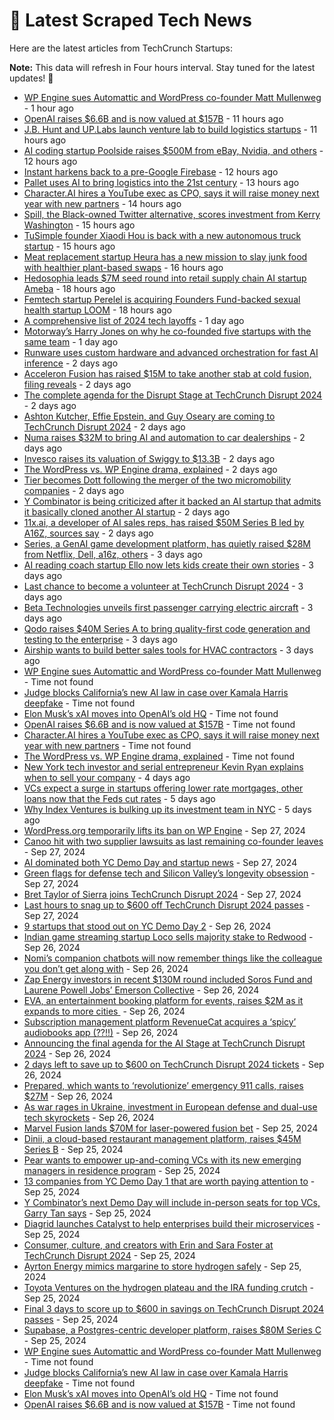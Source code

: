 
# 📰 Latest Scraped Tech News

Here are the latest articles from TechCrunch Startups:

**Note:** This data will refresh in Four hours interval. Stay tuned for the latest updates! 🔄
- [WP Engine sues Automattic and WordPress co-founder Matt Mullenweg](https://techcrunch.com/2024/10/02/wp-engine-sues-automattic-and-wordpress-co-founder-matt-mullenweg/) - 1 hour ago
- [OpenAI raises $6.6B and is now valued at $157B](https://techcrunch.com/2024/10/02/openai-raises-6-6b-and-is-now-valued-at-157b/) - 11 hours ago
- [J.B. Hunt and UP.Labs launch venture lab to build logistics startups](https://techcrunch.com/2024/10/02/j-b-hunt-and-up-labs-launch-venture-lab-to-build-logistics-startups/) - 11 hours ago
- [AI coding startup Poolside raises $500M from eBay, Nvidia, and others](https://techcrunch.com/2024/10/02/ai-coding-startup-poolside-raises-500m-from-ebay-nvidia-and-others/) - 12 hours ago
- [Instant harkens back to a pre-Google Firebase](https://techcrunch.com/2024/10/02/instant-harkens-back-to-a-pre-google-firebase/) - 12 hours ago
- [Pallet uses AI to bring logistics into the 21st century](https://techcrunch.com/2024/10/02/pallet-uses-ai-to-bring-logistics-into-the-21st-century/) - 13 hours ago
- [Character.AI hires a YouTube exec as CPO, says it will raise money next year with new partners](https://techcrunch.com/2024/10/02/character-ai-hires-ex-youtube-exec-as-cpo-says-will-raise-money-next-year-with-new-partners/) - 14 hours ago
- [Spill, the Black-owned Twitter alternative, scores investment from Kerry Washington](https://techcrunch.com/2024/10/02/spill-the-black-owned-twitter-alternative-scores-investment-from-kerry-washington/) - 15 hours ago
- [TuSimple founder Xiaodi Hou is back with a new autonomous truck startup](https://techcrunch.com/2024/10/02/tusimple-founder-xiaodi-hou-is-back-with-a-new-autonomous-truck-startup/) - 15 hours ago
- [Meat replacement startup Heura has a new mission to slay junk food with healthier plant-based swaps](https://techcrunch.com/2024/10/02/meat-replacement-startup-heura-has-a-new-mission-to-slay-junk-food-with-healthier-plant-based-swaps/) - 16 hours ago
- [Hedosophia leads $7M seed round into retail supply chain AI startup Ameba](https://techcrunch.com/2024/10/02/hedosophia-leads-7m-seed-round-into-retail-supply-chain-ai-startup-ameba/) - 18 hours ago
- [Femtech startup Perelel is acquiring Founders Fund-backed sexual health startup LOOM](https://techcrunch.com/2024/10/02/femtech-startup-perelel-is-acquiring-founders-fund-backed-sexual-health-startup-loom/) - 18 hours ago
- [A comprehensive list of 2024 tech layoffs](https://techcrunch.com/2024/10/01/tech-layoffs-2024-list/) - 1 day ago
- [Motorway’s Harry Jones on why he co-founded five startups with the same team](https://techcrunch.com/podcast/motorways-harry-jones-on-why-he-co-founded-five-startups-with-the-same-team/) - 1 day ago
- [Runware uses custom hardware and advanced orchestration for fast AI inference](https://techcrunch.com/2024/10/01/runware-uses-custom-hardware-and-advanced-orchestration-for-fast-ai-inference/) - 2 days ago
- [Acceleron Fusion has raised $15M to take another stab at cold fusion, filing reveals](https://techcrunch.com/2024/10/01/acceleron-fusion-has-raised-15m-to-take-another-stab-at-cold-fusion-filing-reveals/) - 2 days ago
- [The complete agenda for the Disrupt Stage at TechCrunch Disrupt 2024](https://techcrunch.com/2024/10/01/announcing-the-agenda-for-the-disrupt-stage-at-techcrunch-disrupt-2024/) - 2 days ago
- [Ashton Kutcher, Effie Epstein, and Guy Oseary are coming to TechCrunch Disrupt 2024](https://techcrunch.com/2024/10/01/ashton-kutcher-effie-epstein-and-guy-oseary-are-coming-to-techcrunch-disrupt-2024/) - 2 days ago
- [Numa raises $32M to bring AI and automation to car dealerships](https://techcrunch.com/2024/10/01/numa-is-bringing-ai-and-automation-to-car-dealerships/) - 2 days ago
- [Invesco raises its valuation of Swiggy to $13.3B](https://techcrunch.com/2024/10/01/swiggy-valuation-ipo-invesco/) - 2 days ago
- [The WordPress vs. WP Engine drama, explained](https://techcrunch.com/2024/10/01/wordpress-vs-wp-engine-drama-explained/) - 2 days ago
- [Tier becomes Dott following the merger of the two micromobility companies](https://techcrunch.com/2024/09/30/tier-becomes-dott-following-the-merger-of-the-two-micromobility-companies/) - 2 days ago
- [Y Combinator is being criticized after it backed an AI startup that admits it basically cloned another AI startup](https://techcrunch.com/2024/09/30/y-combinator-is-being-criticized-after-it-backed-an-ai-startup-that-admits-it-basically-cloned-another-ai-startup/) - 2 days ago
- [11x.ai, a developer of AI sales reps, has raised $50M Series B led by A16Z, sources say](https://techcrunch.com/2024/09/30/11x-ai-a-developer-of-ai-sales-reps-has-raised-50m-series-b-led-by-a16z-sources-say/) - 2 days ago
- [Series, a GenAI game development platform, has quietly raised $28M from Netflix, Dell, a16z, others](https://techcrunch.com/2024/09/30/series-the-genai-startup-reinventing-game-development-has-quietly-raised-28m-from-netflix-dell-a16z-others/) - 3 days ago
- [AI reading coach startup Ello now lets kids create their own stories](https://techcrunch.com/2024/09/30/ai-reading-coach-startup-ello-launches-custom-story-creation-feature-for-kids/) - 3 days ago
- [Last chance to become a volunteer at TechCrunch Disrupt 2024](https://techcrunch.com/2024/09/30/last-chance-to-become-a-volunteer-at-techcrunch-disrupt-2024/) - 3 days ago
- [Beta Technologies unveils first passenger carrying electric aircraft](https://techcrunch.com/2024/09/30/beta-technologies-unveils-first-passenger-carrying-electric-aircraft/) - 3 days ago
- [Qodo raises $40M Series A to bring quality-first code generation and testing to the enterprise](https://techcrunch.com/2024/09/30/qodo-raises-40m-series-a-to-bring-quality-first-code-generation-to-the-enterprise/) - 3 days ago
- [Airship wants to build better sales tools for HVAC contractors](https://techcrunch.com/2024/09/30/airship-wants-to-build-better-sales-tools-for-hvac-contractors/) - 3 days ago
- [WP Engine sues Automattic and WordPress co-founder Matt Mullenweg](https://techcrunch.com/2024/10/02/wp-engine-sues-automattic-and-wordpress-co-founder-matt-mullenweg/) - Time not found
- [Judge blocks California’s new AI law in case over Kamala Harris deepfake](https://techcrunch.com/2024/10/02/judge-blocks-californias-new-ai-law-in-case-over-kamala-harris-deepfake-musk-reposted/) - Time not found
- [Elon Musk’s xAI moves into OpenAI’s old HQ](https://techcrunch.com/2024/10/02/elon-musks-xai-moves-into-openais-old-hq/) - Time not found
- [OpenAI raises $6.6B and is now valued at $157B](https://techcrunch.com/2024/10/02/openai-raises-6-6b-and-is-now-valued-at-157b/) - Time not found
- [Character.AI hires a YouTube exec as CPO, says it will raise money next year with new partners](https://techcrunch.com/2024/10/02/character-ai-hires-ex-youtube-exec-as-cpo-says-will-raise-money-next-year-with-new-partners/) - Time not found
- [The WordPress vs. WP Engine drama, explained](https://techcrunch.com/2024/10/01/wordpress-vs-wp-engine-drama-explained/) - Time not found
- [New York tech investor and serial entrepreneur Kevin Ryan explains when to sell your company](https://techcrunch.com/2024/09/29/new-york-tech-investor-and-serial-entrepreneur-kevin-ryan-explains-when-to-sell-your-company/) - 4 days ago
- [VCs expect a surge in startups offering lower rate mortgages, other loans now that the Feds cut rates](https://techcrunch.com/2024/09/28/vcs-expect-a-surge-in-startups-offering-lower-rate-mortgages-other-loans-now-that-the-fed-cut-rates/) - 5 days ago
- [Why Index Ventures is bulking up its investment team in NYC](https://techcrunch.com/2024/09/28/why-index-ventures-is-bulking-up-its-investment-team-in-nyc/) - 5 days ago
- [WordPress.org temporarily lifts its ban on WP Engine](https://techcrunch.com/2024/09/27/wordpress-org-temporarily-lifts-its-ban-on-wp-engine/) - Sep 27, 2024
- [Canoo hit with two supplier lawsuits as last remaining co-founder leaves](https://techcrunch.com/2024/09/27/canoo-hit-with-two-supplier-lawsuits-as-last-remaining-co-founder-leaves/) - Sep 27, 2024
- [AI dominated both YC Demo Day and startup news](https://techcrunch.com/2024/09/27/ai-dominated-both-yc-demo-day-and-startup-news/) - Sep 27, 2024
- [Green flags for defense tech and Silicon Valley’s longevity obsession](https://techcrunch.com/podcast/green-flags-for-defense-tech-and-silicon-valleys-longevity-obsession/) - Sep 27, 2024
- [Bret Taylor of Sierra joins TechCrunch Disrupt 2024](https://techcrunch.com/2024/09/27/bret-taylor-of-sierra-joins-techcrunch-disrupt-2024/) - Sep 27, 2024
- [Last hours to snag up to $600 off TechCrunch Disrupt 2024 passes](https://techcrunch.com/2024/09/27/last-hours-to-snag-up-to-600-off-techcrunch-disrupt-2024-passes/) - Sep 27, 2024
- [9 startups that stood out on YC Demo Day 2](https://techcrunch.com/2024/09/26/9-startups-that-stood-out-on-yc-demo-day-2/) - Sep 26, 2024
- [Indian game streaming startup Loco sells majority stake to Redwood](https://techcrunch.com/2024/09/26/indian-game-streaming-startup-loco-sells-majority-stake-to-redwood/) - Sep 26, 2024
- [Nomi’s companion chatbots will now remember things like the colleague you don’t get along with](https://techcrunch.com/2024/09/26/nomi-ai-wants-to-make-the-most-emotionally-intelligent-chatbots-on-the-market/) - Sep 26, 2024
- [Zap Energy investors in recent $130M round included Soros Fund and Laurene Powell Jobs’ Emerson Collective](https://techcrunch.com/2024/09/26/zap-energy-investors-in-recent-130m-round-included-soros-fund-and-laurene-powell-jobs-emerson-collective/) - Sep 26, 2024
- [EVA, an entertainment booking platform for events, raises $2M as it expands to more cities ](https://techcrunch.com/2024/09/26/eva-entertainment-booking-platform-raises-2m-expands-to-more-cities/) - Sep 26, 2024
- [Subscription management platform RevenueCat acquires a ‘spicy’ audiobooks app (??!!)](https://techcrunch.com/2024/09/26/subscription-management-platform-revenuecat-acquires-a-spicy-audiobooks-app/) - Sep 26, 2024
- [Announcing the final agenda for the AI Stage at TechCrunch Disrupt 2024](https://techcrunch.com/2024/09/26/announcing-the-final-agenda-for-the-ai-stage-at-techcrunch-disrupt-2024/) - Sep 26, 2024
- [2 days left to save up to $600 on TechCrunch Disrupt 2024 tickets](https://techcrunch.com/2024/09/26/2-days-left-to-save-up-to-600-on-techcrunch-disrupt-2024-tickets/) - Sep 26, 2024
- [Prepared, which wants to ‘revolutionize’ emergency 911 calls, raises $27M](https://techcrunch.com/2024/09/26/prepared-which-lets-911-dispatchers-text-and-video-chat-with-callers-raises-27m/) - Sep 26, 2024
- [As war rages in Ukraine, investment in European defense and dual-use tech skyrockets](https://techcrunch.com/2024/09/26/as-war-rages-in-ukraine-investment-in-european-defense-and-dual-use-tech-skyrockets/) - Sep 26, 2024
- [Marvel Fusion lands $70M for laser-powered fusion bet](https://techcrunch.com/2024/09/25/marvel-fusion-lands-70m-for-laser-powered-fusion-bet/) - Sep 25, 2024
- [Dinii, a cloud-based restaurant management platform, raises $45M Series B](https://techcrunch.com/2024/09/25/dinii-a-cloud-based-restaurant-management-platform-raises-45m-series-b/) - Sep 25, 2024
- [Pear wants to empower up-and-coming VCs with its new emerging managers in residence program](https://techcrunch.com/2024/09/25/pear-wants-to-empower-up-and-coming-vcs-with-its-new-emerging-managers-in-residence-program/) - Sep 25, 2024
- [13 companies from YC Demo Day 1 that are worth paying attention to](https://techcrunch.com/2024/09/25/13-companies-from-yc-demo-day-1-that-are-worth-paying-attention-to/) - Sep 25, 2024
- [Y Combinator’s next Demo Day will include in-person seats for top VCs, Garry Tan says](https://techcrunch.com/2024/09/25/y-combinators-next-demo-day-will-include-in-person-seats-for-top-vcs-garry-tan-says/) - Sep 25, 2024
- [Diagrid launches Catalyst to help enterprises build their microservices](https://techcrunch.com/2024/09/25/diagrid-launches-catalyst-to-help-enterprises-build-their-microservices/) - Sep 25, 2024
- [Consumer, culture, and creators with Erin and Sara Foster at TechCrunch Disrupt 2024](https://techcrunch.com/2024/09/25/consumer-culture-and-creators-with-erin-and-sara-foster-at-techcrunch-disrupt-2024/) - Sep 25, 2024
- [Ayrton Energy mimics margarine to store hydrogen safely](https://techcrunch.com/2024/09/25/ayrton-energy-mimics-margarine-to-store-hydrogen-safely/) - Sep 25, 2024
- [Toyota Ventures on the hydrogen plateau and the IRA funding crutch](https://techcrunch.com/podcast/toyota-ventures-on-the-hydrogen-plateau-and-the-ira-funding-crutch/) - Sep 25, 2024
- [Final 3 days to score up to $600 in savings on TechCrunch Disrupt 2024 passes](https://techcrunch.com/2024/09/25/final-3-days-to-score-up-to-600-in-savings-on-techcrunch-disrupt-2024-passes/) - Sep 25, 2024
- [Supabase, a Postgres-centric developer platform, raises $80M Series C](https://techcrunch.com/2024/09/25/supabase-a-postgres-centric-developer-platform-raises-80m-series-c/) - Sep 25, 2024
- [WP Engine sues Automattic and WordPress co-founder Matt Mullenweg](https://techcrunch.com/2024/10/02/wp-engine-sues-automattic-and-wordpress-co-founder-matt-mullenweg/) - Time not found
- [Judge blocks California’s new AI law in case over Kamala Harris deepfake](https://techcrunch.com/2024/10/02/judge-blocks-californias-new-ai-law-in-case-over-kamala-harris-deepfake-musk-reposted/) - Time not found
- [Elon Musk’s xAI moves into OpenAI’s old HQ](https://techcrunch.com/2024/10/02/elon-musks-xai-moves-into-openais-old-hq/) - Time not found
- [OpenAI raises $6.6B and is now valued at $157B](https://techcrunch.com/2024/10/02/openai-raises-6-6b-and-is-now-valued-at-157b/) - Time not found